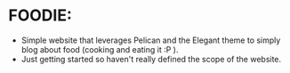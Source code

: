 FOODIE:
========

* Simple website that leverages Pelican and the Elegant theme to simply blog about food (cooking and eating it :P ). 
* Just getting started so haven't really defined the scope of the website.
